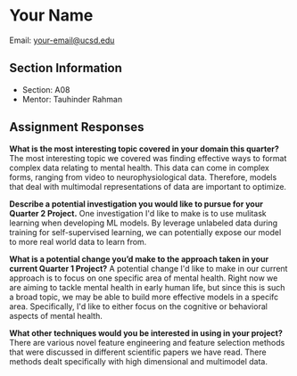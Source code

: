 # Your Name
Email: your-email@ucsd.edu

## Section Information
- Section: A08
- Mentor: Tauhinder Rahman

## Assignment Responses

**What is the most interesting topic covered in your domain this quarter?**
The most interesting topic we covered was finding effective ways to format complex data relating to mental health. This data can come in complex forms, ranging from video to neurophysiological data. Therefore, models that deal with multimodal representations of data are important to optimize.

**Describe a potential investigation you would like to pursue for your Quarter 2 Project.**
One investigation I'd like to make is to use mulitask learning when developing ML models. By leverage unlabeled data during training for self-supervised learning, we can potentially expose our model to more real world data to learn from.

**What is a potential change you’d make to the approach taken in your current Quarter 1 Project?**
A potential change I'd like to make in our current approach is to focus on one specific area of mental health. Right now we are aiming to tackle mental health in early human life, but since this is such a broad topic, we may be able to build more effective models in a specifc area. Specifically, I'd like to either focus on the cognitive or behavioral aspects of mental health.

**What other techniques would you be interested in using in your project?**
There are various novel feature engineering and feature selection methods that were discussed in different scientific papers we have read. There methods dealt specifically with high dimensional and multimodel data.
